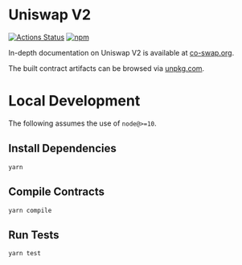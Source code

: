 # Uniswap V2

[![Actions Status](https://github.com/Uniswap/co-swap-v2-periphery/workflows/CI/badge.svg)](https://github.com/Uniswap/co-swap-v2-periphery/actions)
[![npm](https://img.shields.io/npm/v/@coswap/v2-periphery?style=flat-square)](https://npmjs.com/package/@coswap/v2-periphery)

In-depth documentation on Uniswap V2 is available at [co-swap.org](https://co-swap.org/docs).

The built contract artifacts can be browsed via [unpkg.com](https://unpkg.com/browse/@coswap/v2-periphery@latest/).

# Local Development

The following assumes the use of `node@>=10`.

## Install Dependencies

`yarn`

## Compile Contracts

`yarn compile`

## Run Tests

`yarn test`
